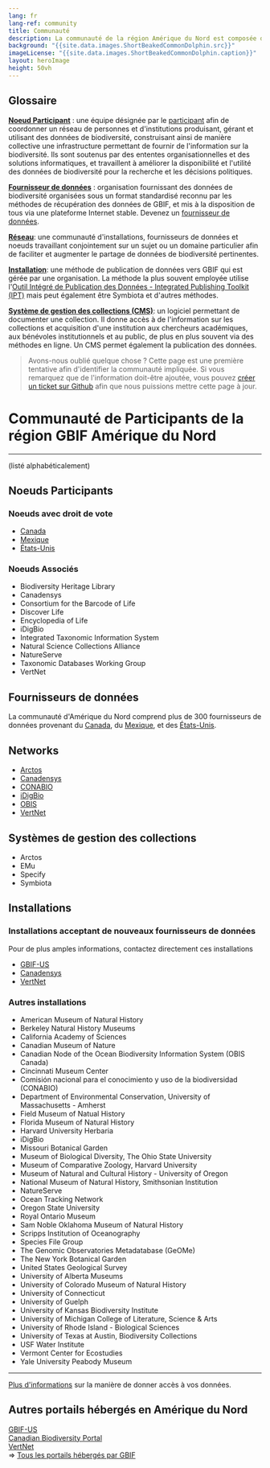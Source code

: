 ```yaml
---
lang: fr
lang-ref: community
title: Communauté
description: La communauté de la région Amérique du Nord est composée de noeuds, de fournisseurs de données, d'installations, et de réseaux travaillant ensemble à la gestion et l'utilisation des données de biodiversité.
background: "{{site.data.images.ShortBeakedCommonDolphin.src}}"
imageLicense: "{{site.data.images.ShortBeakedCommonDolphin.caption}}"
layout: heroImage
height: 50vh
---
```


## Glossaire
[**Noeud Participant**](#nodes) : une équipe désignée par le [participant](https://www.gbif.org/fr/the-gbif-network#:~:text=Le%20r%C3%A9seau%20global,aux%20donn%C3%A9es%20sur%20la%20biodiversit%C3%A9) afin de coordonner un réseau de personnes et d'institutions produisant, gérant et utilisant des données de biodiversité, construisant ainsi de manière collective une infrastructure permettant de fournir de l'information sur la biodiversité. Ils sont soutenus par des ententes organisationnelles et des solutions informatiques, et travaillent à améliorer la disponibilité et l'utilité des données de biodiversité pour la recherche et les décisions politiques.   

[**Fournisseur de données**](#publishers) : organisation fournissant des données de biodiversité organisées sous un format standardisé reconnu par les méthodes de récupération des données de GBIF, et mis à la disposition de tous via une plateforme Internet stable. Devenez un [fournisseur de données](https://www.gbif.org/fr/become-a-publisher).   

[**Réseau**](#networks): une communauté d'installations, fournisseurs de données et noeuds travaillant conjointement sur un sujet ou un domaine particulier afin de faciliter et augmenter le partage de données de biodiversité pertinentes. 

[**Installation**](#installations): une méthode de publication de données vers GBIF qui est gérée par une organisation. La méthode la plus souvent employée utilise l'[Outil Intégré de Publication des Données - Integrated Publishing Toolkit (IPT)](https://www.gbif.org/fr/ipt) mais peut également être Symbiota et d'autres méthodes.    

[**Système de gestion des collections (CMS)**](#cms): un logiciel permettant de documenter une collection. Il donne accès à de l'information sur les collections et acquisition d'une institution aux chercheurs académiques, aux bénévoles institutionnels et au public, de plus en plus souvent via des méthodes en ligne. Un CMS permet également la publication des données.


> Avons-nous oublié quelque chose ? Cette page est une première tentative afin d'identifier la communauté impliquée. Si vous remarquez que de l'information doit-être ajoutée, vous pouvez [créer un ticket sur Github](https://github.com/gbif/hp-north-america/issues/new) afin que nous puissions mettre cette page à jour.


# Communauté de Participants de la région GBIF Amérique du Nord 
------------------------------
(listé alphabéticalement)

<a name="nodes"></a>Noeuds Participants
------------
### Noeuds avec droit de vote
- [Canada](https://www.gbif.org/fr/country/CA/summary)
- [Mexique](https://www.gbif.org/fr/country/MX/summary)
- [États-Unis](https://www.gbif.org/fr/country/US/summary)

### Noeuds Associés
- Biodiversity Heritage Library
- Canadensys
- Consortium for the Barcode of Life
- Discover Life
- Encyclopedia of Life
- iDigBio
- Integrated Taxonomic Information System
- Natural Science Collections Alliance
- NatureServe
- Taxonomic Databases Working Group
- VertNet

<a name="publishers"></a>Fournisseurs de données
------------
La communauté d'Amérique du Nord comprend plus de 300 fournisseurs de données provenant du [Canada](https://www.gbif.org/fr/publisher/search?country=CA), du [Mexique](https://www.gbif.org/fr/publisher/search?country=MX), et des [États-Unis](https://www.gbif.org/fr/publisher/search?country=US).

<a name="networks"></a>Networks
------------
- [Arctos](https://www.gbif.org/network/1f2c0cbe-40df-43f6-ba07-e76133e78c31)
- [Canadensys](https://data.canadensys.net/)
- [CONABIO](https://www.gbif.org/publisher/ff90b050-c256-11db-b71b-b8a03c50a862)
- [iDigBio](https://www.idigbio.org/)
- [OBIS](https://www.gbif.org/network/2b7c7b4f-4d4f-40d3-94de-c28b6fa054a6)
- [VertNet](http://www.vertnet.org/)

<a name="cms"></a>Systèmes de gestion des collections
------------
- Arctos
- EMu
- Specify
- Symbiota

<a name="installations"></a>Installations
------------
### Installations acceptant de nouveaux fournisseurs de données
Pour de plus amples informations, contactez directement ces installations
- [GBIF-US](https://bison.usgs.gov/ipt/)
- [Canadensys](http://data.canadensys.net/ipt/)
- [VertNet](http://ipt.vertnet.org:8080/ipt/)

### Autres installations
- American Museum of Natural History
- Berkeley Natural History Museums
- California Academy of Sciences
- Canadian Museum of Nature
- Canadian Node of the Ocean Biodiversity Information System (OBIS Canada)
- Cincinnati Museum Center
- Comisión nacional para el conocimiento y uso de la biodiversidad (CONABIO)
- Department of Environmental Conservation, University of Massachusetts - Amherst
- Field Museum of Natual History
- Florida Museum of Natural History
- Harvard University Herbaria
- iDigBio
- Missouri Botanical Garden
- Museum of Biological Diversity, The Ohio State University
- Museum of Comparative Zoology, Harvard University
- Museum of Natural and Cultural History - University of Oregon
- National Museum of Natural History, Smithsonian Institution
- NatureServe
- Ocean Tracking Network
- Oregon State University
- Royal Ontario Museum
- Sam Noble Oklahoma Museum of Natural History
- Scripps Institution of Oceanography
- Species File Group
- The Genomic Observatories Metadatabase (GeOMe)
- The New York Botanical Garden
- United States Geological Survey
- University of Alberta Museums
- University of Colorado Museum of Natural History
- University of Connecticut
- University of Guelph
- University of Kansas Biodiversity Institute
- University of Michigan College of Literature, Science & Arts
- University of Rhode Island - Biological Sciences
- University of Texas at Austin, Biodiversity Collections
- USF Water Institute
- Vermont Center for Ecostudies
- Yale University Peabody Museum

------
[Plus d'informations](https://data-blog.gbif.org/post/installations-and-hosting-solutions-explained/) sur la manière de donner accès à vos données.

Autres portails hébergés en Amérique du Nord
----------
[GBIF-US](https://www.gbif.us)     
[Canadian Biodiversity Portal](https://hp-canadian-biodiversity.gbif-staging.org/)     
[VertNet](https://hp-vertnet-plus.gbif-staging.org/)    
=> [Tous les portails hébergés par GBIF](https://dev.gbif.org/hosted-portals.html)    
